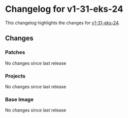 # Changelog for v1-31-eks-24

This changelog highlights the changes for [v1-31-eks-24](https://github.com/aws/eks-distro/tree/v1-31-eks-24).

## Changes

### Patches
No changes since last release

### Projects
No changes since last release

### Base Image
No changes since last release

